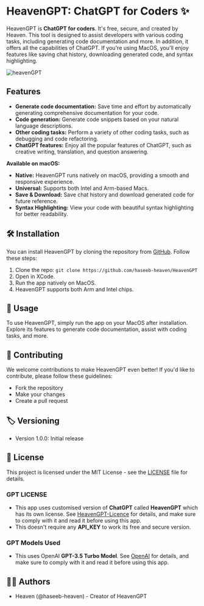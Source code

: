 # HeavenGPT: ChatGPT for Coders ✨

HeavenGPT is **ChatGPT for coders**. It's free, secure, and created by Heaven. This tool is designed to assist developers with various coding tasks, including generating code documentation and more. In addition, it offers all the capabilities of ChatGPT. If you're using MacOS, you'll enjoy features like saving chat history, downloading generated code, and syntax highlighting.

![heavenGPT](https://i.ibb.co/QF7KzSW/heaven-GPT.png)

## Features
* **Generate code documentation:** Save time and effort by automatically generating comprehensive documentation for your code.
* **Code generation:** Generate code snippets based on your natural language descriptions.
* **Other coding tasks:** Perform a variety of other coding tasks, such as debugging and code refactoring.
* **ChatGPT features:** Enjoy all the popular features of ChatGPT, such as creative writing, translation, and question answering.

**Available on macOS:**

* **Native:** HeavenGPT runs natively on macOS, providing a smooth and responsive experience.
* **Universal:** Supports both Intel and Arm-based Macs.
* **Save & Download:** Save chat history and download generated code for future reference.
* **Syntax Highlighting:** View your code with beautiful syntax highlighting for better readability.

## 🛠️ **Installation**

You can install HeavenGPT by cloning the repository from [GitHub](https://github.com/haseeb-heaven/HeavenGPT). Follow these steps:

1. Clone the repo: `git clone https://github.com/haseeb-heaven/HeavenGPT`
2. Open in XCode.
3. Run the app natively on MacOS.
4. HeavenGPT supports both Arm and Intel chips.

## 🚀 **Usage**

To use HeavenGPT, simply run the app on your MacOS after installation. Explore its features to generate code documentation, assist with coding tasks, and more.

## 🤝 **Contributing**

We welcome contributions to make HeavenGPT even better! If you'd like to contribute, please follow these guidelines:

- Fork the repository
- Make your changes
- Create a pull request

## 🏷️ **Versioning**

- Version 1.0.0: Initial release

## 📜 **License**

This project is licensed under the MIT License - see the [LICENSE](LICENSE) file for details.

### GPT **LICENSE**
- This app uses customised version of **ChatGPT** called **HeavenGPT** which has its own license. See [HeavenGPT-Licence](https://heaven-gpt.haseebmir.repl.co/privacy) for details, and make sure to comply with it and read it before using this app.
- This doesn't require any **API_KEY** to work its free and secure version.

### GPT **Models Used**
- This uses OpenAI **GPT-3.5 Turbo Model**. See [OpenAI](https://openai.com) for details, and make sure to comply with it and read it before using this app.


## 👨‍💻 **Authors**

- Heaven (@haseeb-heaven) - Creator of HeavenGPT

